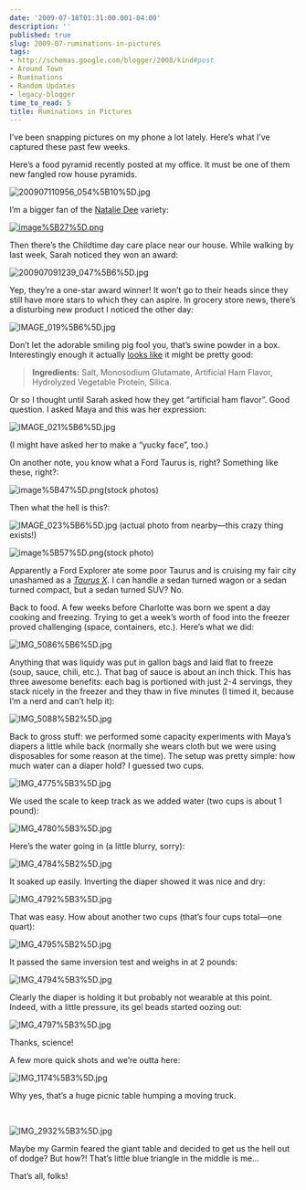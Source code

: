 ```yaml
---
date: '2009-07-18T01:31:00.001-04:00'
description: ''
published: true
slug: 2009-07-ruminations-in-pictures
tags:
- http://schemas.google.com/blogger/2008/kind#post
- Around Town
- Ruminations
- Random Updates
- legacy-blogger
time_to_read: 5
title: Ruminations in Pictures
---
```



I’ve been snapping pictures on my phone a lot lately. Here’s what I’ve captured these past few weeks.

Here’s a food pyramid recently posted at my office. It must be one of them new fangled row house pyramids.

![200907110956_054%5B10%5D.jpg](200907110956_054%5B10%5D.jpg)</a>&#160;

I’m a bigger fan of the [Natalie Dee](http://nataliedee.com/) variety:  

[![image%5B27%5D.png](image%5B27%5D.png)](http://www.nataliedee.com/030906) 







Then there’s the Childtime day care place near our house. While walking by last week, Sarah noticed they won an award:

![200907091239_047%5B6%5D.jpg](200907091239_047%5B6%5D.jpg)</a> 

Yep, they’re a one-star award winner! It won’t go to their heads since they still have more stars to which they can aspire. In grocery store news, there’s a disturbing new product I noticed the other day:

![IMAGE_019%5B6%5D.jpg](IMAGE_019%5B6%5D.jpg)</a> 

Don’t let the adorable smiling pig fool you, that’s swine powder in a box. Interestingly enough it actually [looks like](http://www.amazon.com/Goya-Ham-Flavored-Concentrate-1-41/dp/B0002HAAOM) it might be pretty good:
<blockquote> 

<strong>Ingredients:</strong> Salt, Monosodium Glutamate, Artificial Ham Flavor, Hydrolyzed Vegetable Protein, Silica. 
</blockquote>

Or so I thought until Sarah asked how they get “artificial ham flavor”. Good question. I asked Maya and this was her expression:

![IMAGE_021%5B6%5D.jpg](IMAGE_021%5B6%5D.jpg)</a>

(I might have asked her to make a “yucky face”, too.)

On another note, you know what a Ford Taurus is, right? Something like these, right?:  

![image%5B47%5D.png](image%5B47%5D.png)(stock photos)

Then what the hell is this?:  

![IMAGE_023%5B6%5D.jpg](IMAGE_023%5B6%5D.jpg)</a> (actual photo from nearby—this crazy thing exists!)  

![image%5B57%5D.png](image%5B57%5D.png)</a>(stock photo)

Apparently a Ford Explorer ate some poor Taurus and is cruising my fair city unashamed as a [*Taurus X*](http://www.fordvehicles.com/crossovers/taurusx/). I can handle a sedan turned wagon or a sedan turned compact, but a sedan turned SUV? No.

Back to food. A few weeks before Charlotte was born we spent a day cooking and freezing. Trying to get a week’s worth of food into the freezer proved challenging (space, containers, etc.). Here’s what we did:  

![IMG_5086%5B6%5D.jpg](IMG_5086%5B6%5D.jpg)</a>&#160; 

Anything that was liquidy was put in gallon bags and laid flat to freeze (soup, sauce, chili, etc.). That bag of sauce is about an inch thick. This has three awesome benefits: each bag is portioned with just 2-4 servings, they stack nicely in the freezer and they thaw in five minutes (I timed it, because I’m a nerd and can’t help it):

![IMG_5088%5B2%5D.jpg](IMG_5088%5B2%5D.jpg)</a>

Back to gross stuff: we performed some capacity experiments with Maya’s diapers a little while back (normally she wears cloth but we were using disposables for some reason at the time). The setup was pretty simple: how much water can a diaper hold? I guessed two cups.

![IMG_4775%5B3%5D.jpg](IMG_4775%5B3%5D.jpg)</a>

We used the scale to keep track as we added water (two cups is about 1 pound):

![IMG_4780%5B3%5D.jpg](IMG_4780%5B3%5D.jpg)</a> 

Here’s the water going in (a little blurry, sorry):

![IMG_4784%5B2%5D.jpg](IMG_4784%5B2%5D.jpg)</a> 

It soaked up easily. Inverting the diaper showed it was nice and dry:

![IMG_4792%5B3%5D.jpg](IMG_4792%5B3%5D.jpg)</a> 

That was easy. How about another two cups (that’s four cups total—one quart):

![IMG_4795%5B2%5D.jpg](IMG_4795%5B2%5D.jpg)</a> 

It passed the same inversion test and weighs in at 2 pounds:

![IMG_4794%5B3%5D.jpg](IMG_4794%5B3%5D.jpg)</a> 

Clearly the diaper is holding it but probably not wearable at this point. Indeed, with a little pressure, its gel beads started oozing out:

![IMG_4797%5B3%5D.jpg](IMG_4797%5B3%5D.jpg)</a> 

Thanks, science!

A few more quick shots and we’re outta here:  

![IMG_1174%5B3%5D.jpg](IMG_1174%5B3%5D.jpg)</a>  

Why yes, that’s a huge picnic table humping a moving truck.  

&#160;



 ![IMG_2932%5B3%5D.jpg](IMG_2932%5B3%5D.jpg)</a>   

Maybe my Garmin feared the giant table and decided to get us the hell out of dodge? But how?! That’s little blue triangle in the middle is me…  

That’s all, folks!